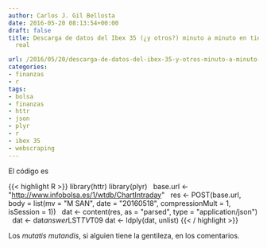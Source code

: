 ```yaml
---
author: Carlos J. Gil Bellosta
date: 2016-05-20 08:13:54+00:00
draft: false
title: Descarga de datos del Ibex 35 (¿y otros?) minuto a minuto en tiempo (casi)
  real

url: /2016/05/20/descarga-de-datos-del-ibex-35-y-otros-minuto-a-minuto-en-tiempo-casi-real/
categories:
- finanzas
- r
tags:
- bolsa
- finanzas
- httr
- json
- plyr
- r
- ibex 35
- webscraping
---
```


El código es

{{< highlight R >}}
library(httr)
library(plyr)
 
base.url <- "http://www.infobolsa.es/1/wtdb/ChartIntraday"
 
res <- POST(base.url,
            body = list(mv = "M SAN",
                        date = "20160518",
                        compressionMult = 1,
                        isSession = 1))
 
dat <- content(res, as = "parsed",
                type = "application/json")
 
dat <- dat$answer$LST$TV$T09
dat <- ldply(dat, unlist)
{{< / highlight >}}







Los _mutatis mutandis_, si alguien tiene la gentileza, en los comentarios.
